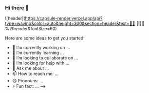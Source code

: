 ### Hi there 👋
![header](https://capsule-render.vercel.app/api?type=waving&color=auto&height=300&section=header&text=🌊🌊 🏄🏻‍♀️ %20render&fontSize=60)

Here are some ideas to get you started:




- 🔭 I’m currently working on ...
- 🌱 I’m currently learning ...
- 👯 I’m looking to collaborate on ...
- 🤔 I’m looking for help with ...
- 💬 Ask me about ...
- 📫 How to reach me: ...
- 😄 Pronouns: ...
- ⚡ Fun fact: ...
-->
